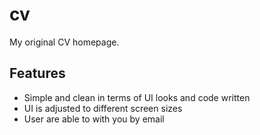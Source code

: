 # cv
My original CV homepage.

## Features
- Simple and clean in terms of UI looks and code written
- UI is adjusted to different screen sizes
- User are able to  with you by email
